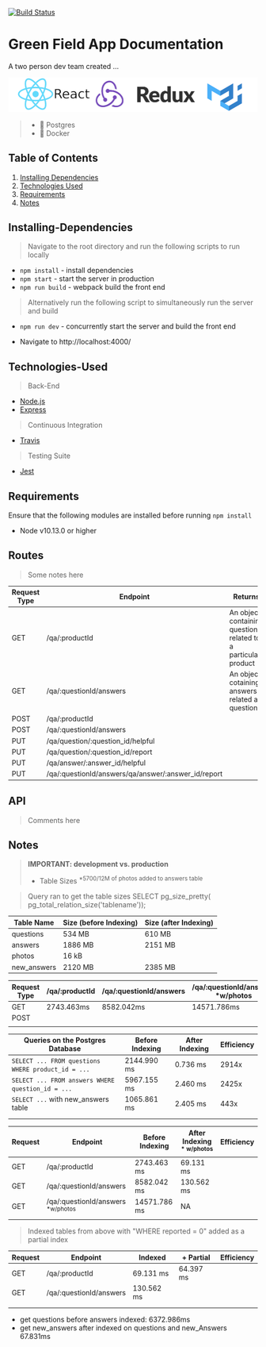 [![Build Status](https://travis-ci.org/teamuru/greenfieldApp.svg?branch=master)](https://travis-ci.org/teamuru/greenfieldApp)

# Green Field App Documentation

<!-- INSERT GIF OF OVERALL APP HERE -->

A two person dev team created ...

<p align="center">
<img src="documentation/logos.png">
</p>

> - 🐘 Postgres
> - 🐋 Docker

## Table of Contents

1. [Installing Dependencies](#Installing-Dependencies)
2. [Technologies Used](#Technologies-Used)
3. [Requirements](#Requirements)
4. [Notes](#Notes)

## Installing-Dependencies

> Navigate to the root directory and run the following scripts to run locally

- `npm install` - install dependencies
- `npm start` - start the server in production
- `npm run build` - webpack build the front end

> Alternatively run the following script to simultaneously run the server and build

- `npm run dev` - concurrently start the server and build the front end

* Navigate to http://localhost:4000/

## Technologies-Used

> Back-End

- [Node.js](https://nodejs.org/en/)
- [Express](https://expressjs.com)
  <!-- - [Postgres] -->
  <!-- - [Mongo] -->

> Continuous Integration

- [Travis](https://travis-ci.org/)

> Testing Suite

- [Jest](https://jestjs.io/docs/en/api)

## Requirements

Ensure that the following modules are installed before running `npm install`

- Node v10.13.0 or higher

## Routes

> Some notes here

| Request Type | Endpoint                                            | Returns                                                        | Status |
| ------------ | --------------------------------------------------- | -------------------------------------------------------------- | ------ |
| GET          | /qa/:productId                                      | An object containing questions related to a particular product | 200    |
| GET          | /qa/:questionId/answers                             | An object cotaining answers related a question                 | 200    |
| POST         | /qa/:productId                                      |                                                                | 201    |
| POST         | /qa/:questionId/answers                             |                                                                | 201    |
| PUT          | /qa/question/:question_id/helpful                   |                                                                | 204    |
| PUT          | /qa/question/:question_id/report                    |                                                                | 204    |
| PUT          | /qa/answer/:answer_id/helpful                       |                                                                | 204    |
| PUT          | /qa/:questionId/answers/qa/answer/:answer_id/report |                                                                | 204    |

## API

> Comments here

## Notes

> **IMPORTANT: development vs. production**
>
> - Table Sizes <sup> \*5700/12M of photos added to answers table </sup>

> Query ran to get the table sizes
> SELECT pg_size_pretty( pg_total_relation_size('tablename'));

| Table Name  | Size (before Indexing) | Size (after Indexing) |
| ----------- | ---------------------- | --------------------- |
| questions   | 534 MB                 | 610 MB                |
| answers     | 1886 MB                | 2151 MB               |
| photos      | 16 kB                  |                       |
| new_answers | 2120 MB                | 2385 MB               |

| Request Type | /qa/:productId | /qa/:questionId/answers | /qa/:questionId/answers \*w/photos |     |
| ------------ | -------------- | ----------------------- | ---------------------------------- | --- |
| GET          | 2743.463ms     | 8582.042ms              | 14571.786ms                        |     |
| POST         |                |                         |                                    |     |
|              |                |                         |                                    |     |

| Queries on the Postgres Database                   | Before Indexing | After Indexing | Efficiency |
| -------------------------------------------------- | --------------- | -------------- | ---------- |
| `SELECT ... FROM questions WHERE product_id = ...` | 2144.990 ms     | 0.736 ms       | 2914x      |
| `SELECT ... FROM answers WHERE question_id = ...`  | 5967.155 ms     | 2.460 ms       | 2425x      |
| `SELECT ...` with new_answers table                | 1065.861 ms     | 2.405 ms       | 443x       |
|                                                    |                 |                |            |
|                                                    |                 |                |            |

| Request | Endpoint                                        | Before Indexing | After Indexing <sup>\* w/photos</sup> | Efficiency |
| ------- | ----------------------------------------------- | --------------- | ------------------------------------- | ---------- |
| GET     | /qa/:productId                                  | 2743.463 ms     | 69.131 ms                             |            |
| GET     | /qa/:questionId/answers                         | 8582.042 ms     | 130.562 ms                            |            |
| GET     | /qa/:questionId/answers <sup> \*w/photos </sup> | 14571.786 ms    | NA                                    |            |
|         |                                                 |                 |                                       |

> Indexed tables from above with "WHERE reported = 0" added as a partial index

| Request | Endpoint                | Indexed    | + Partial | Efficiency |
| ------- | ----------------------- | ---------- | --------- | ---------- |
| GET     | /qa/:productId          | 69.131 ms  | 64.397 ms |            |
| GET     | /qa/:questionId/answers | 130.562 ms |           |            |
|         |                         |            |           |            |
|         |                         |            |

- get questions before answers indexed: 6372.986ms
- get new_answers after indexed on questions and new_Answers 67.831ms
